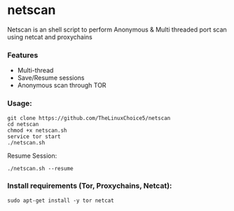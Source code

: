 # netscan

Netscan is an shell script to perform Anonymous & Multi threaded port scan using netcat and proxychains 

### Features
- Multi-thread
- Save/Resume sessions
- Anonymous scan through TOR
### Usage:
```
git clone https://github.com/TheLinuxChoice5/netscan
cd netscan
chmod +x netscan.sh
service tor start
./netscan.sh
```
Resume Session:
```
./netscan.sh --resume
```
### Install requirements (Tor, Proxychains, Netcat):

```
sudo apt-get install -y tor netcat
```
